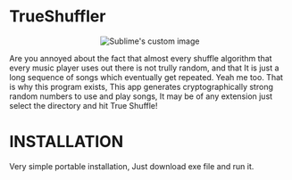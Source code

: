 # TrueShuffler


<p align="center">
  <img src="https://user-images.githubusercontent.com/113833707/219935145-71b7980e-19d3-458b-9de4-3a23d23bc68b.png" alt="Sublime's custom image"/>
</p>


Are you annoyed about the fact that almost every shuffle algorithm that every music player uses out there is not trully random, and that It is just a long sequence of songs which eventually get repeated.
Yeah me too.
That is why this program exists, This app generates cryptographically strong random numbers to use and play songs, It may be of any extension just select the directory and hit True Shuffle!


# INSTALLATION
Very simple portable installation, Just download exe file and run it.
